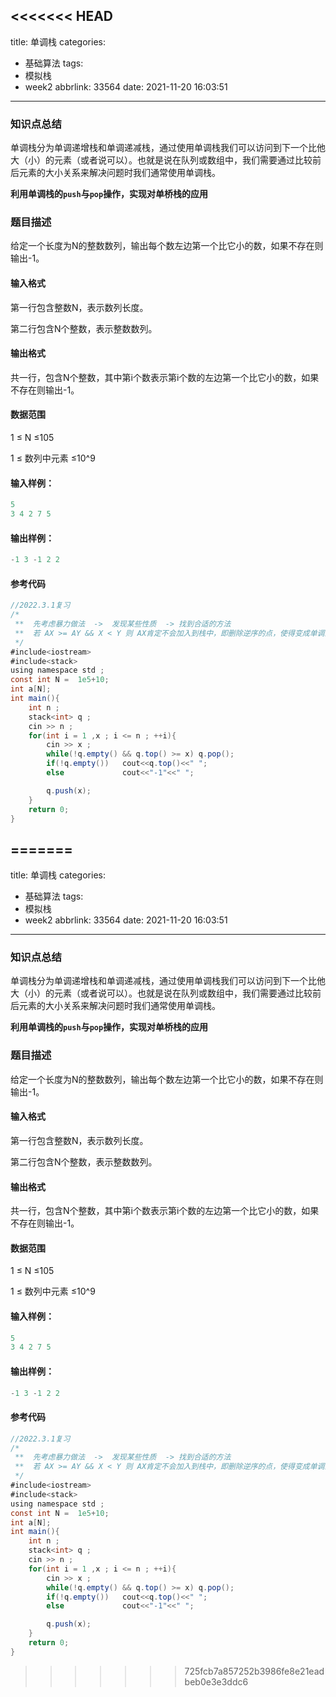 <<<<<<< HEAD
---
title: 单调栈
categories:
  - 基础算法
tags:
  - 模拟栈
  - week2
abbrlink: 33564
date: 2021-11-20 16:03:51
---

### 知识点总结

​       单调栈分为单调递增栈和单调递减栈，通过使用单调栈我们可以访问到下一个比他大（小）的元素（或者说可以）。也就是说在队列或数组中，我们需要通过比较前后元素的大小关系来解决问题时我们通常使用单调栈。<!-- more -->

**利用单调栈的`push`与`pop`操作，实现对单桥栈的应用**

### 题目描述

给定一个长度为N的整数数列，输出每个数左边第一个比它小的数，如果不存在则输出-1。

#### 输入格式

第一行包含整数N，表示数列长度。

第二行包含N个整数，表示整数数列。

#### 输出格式

共一行，包含N个整数，其中第i个数表示第i个数的左边第一个比它小的数，如果不存在则输出-1。

#### 数据范围

1 ≤ N ≤105

1 ≤ 数列中元素 ≤10^9

#### 输入样例：

```java
5
3 4 2 7 5
```

#### 输出样例：

```java
-1 3 -1 2 2
```

#### 参考代码

```java
//2022.3.1复习
/*
 **  先考虑暴力做法  ->  发现某些性质  -> 找到合适的方法
 **  若 AX >= AY && X < Y 则 AX肯定不会加入到栈中，即删除逆序的点，使得变成单调的直线
 */
#include<iostream>
#include<stack>
using namespace std ;
const int N =  1e5+10;
int a[N];
int main(){
    int n ;
    stack<int> q ;
    cin >> n ;
    for(int i = 1 ,x ; i <= n ; ++i){
        cin >> x ;
        while(!q.empty() && q.top() >= x) q.pop();
        if(!q.empty())   cout<<q.top()<<" ";
        else             cout<<"-1"<<" ";

        q.push(x);  
    }
    return 0;
}
```

=======
---
title: 单调栈
categories:
  - 基础算法
tags:
  - 模拟栈
  - week2
abbrlink: 33564
date: 2021-11-20 16:03:51
---

### 知识点总结

​       单调栈分为单调递增栈和单调递减栈，通过使用单调栈我们可以访问到下一个比他大（小）的元素（或者说可以）。也就是说在队列或数组中，我们需要通过比较前后元素的大小关系来解决问题时我们通常使用单调栈。<!-- more -->

**利用单调栈的`push`与`pop`操作，实现对单桥栈的应用**

### 题目描述

给定一个长度为N的整数数列，输出每个数左边第一个比它小的数，如果不存在则输出-1。

#### 输入格式

第一行包含整数N，表示数列长度。

第二行包含N个整数，表示整数数列。

#### 输出格式

共一行，包含N个整数，其中第i个数表示第i个数的左边第一个比它小的数，如果不存在则输出-1。

#### 数据范围

1 ≤ N ≤105

1 ≤ 数列中元素 ≤10^9

#### 输入样例：

```java
5
3 4 2 7 5
```

#### 输出样例：

```java
-1 3 -1 2 2
```

#### 参考代码

```java
//2022.3.1复习
/*
 **  先考虑暴力做法  ->  发现某些性质  -> 找到合适的方法
 **  若 AX >= AY && X < Y 则 AX肯定不会加入到栈中，即删除逆序的点，使得变成单调的直线
 */
#include<iostream>
#include<stack>
using namespace std ;
const int N =  1e5+10;
int a[N];
int main(){
    int n ;
    stack<int> q ;
    cin >> n ;
    for(int i = 1 ,x ; i <= n ; ++i){
        cin >> x ;
        while(!q.empty() && q.top() >= x) q.pop();
        if(!q.empty())   cout<<q.top()<<" ";
        else             cout<<"-1"<<" ";

        q.push(x);  
    }
    return 0;
}
```

>>>>>>> 725fcb7a857252b3986fe8e21eadbeb0e3e3ddc6
